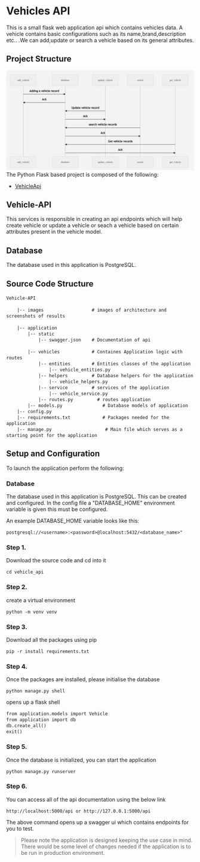 # Vehicles API
This is a small flask web application api which contains vehicles data. A vehicle contains basic configurations such as its name,brand,description etc.. .We can add,update or search a vehicle based on its general attributes.

## Project Structure
![ArchitectureDiagram](images/architecture_diagram.PNG)
The Python Flask based project is composed of the following: 

* [VehicleApi](#Vehicle-API)

## Vehicle-API

This services is responsible in creating an api endpoints which will help create vehicle or update a vehicle or seach a vehicle based on certain attributes present in the vehicle model.

## Database
The database used in this application is PostgreSQL.

## Source Code Structure
```
Vehicle-API
	
	|-- images                  # images of architecture and screenshots of results
	
	|-- application                  	
		|-- static
		    |-- swagger.json    # Documentation of api    
			
		|-- vehicles			# Containes Application logic with routes
			|-- entities        # Entities classes of the application
				|-- vehicle_entities.py
			|-- helpers         # Database helpers for the application
				|-- vehicle_helpers.py
			|-- service         # services of the application 
				|-- vehicle_service.py
			|-- routes.py         # routes application
		|-- models.py         		# Database models of application
	|-- config.py	
	|-- requirements.txt            # Packages needed for the application
	|-- manage.py                    # Main file which serves as a starting point for the application
```
## Setup and Configuration
To launch the application perform the following:

### Database
The database used in this application is PostgreSQL.
This can be created and configured.
In the config file a "DATABASE_HOME" environment variable is given
this must be configured.

An example DATABASE_HOME variable looks like this:
```
postgresql://<username>:<password>@localhost:5432/<database_name>"
```

### Step 1.
Download the source code and cd into it
```
cd vehicle_api
```
### Step 2.
create a virtual environment
```
python -m venv venv
```
### Step 3.
Download all the packages using pip
```
pip -r install requirements.txt
```
### Step 4.
Once the packages are installed, please initialise the database
```
python manage.py shell
```
opens up a flask shell
```
from application.models import Vehicle
from application import db
db.create_all()
exit()
```
### Step 5.
Once the database is initialized, you can start the application
```
python manage.py runserver
```
### Step 6.
You can access all of the api documentation using the below link
```
http://localhost:5000/api or http://127.0.0.1:5000/api
```
The above command opens up a swagger ui which contains endpoints for you to test.

> Please note the application is designed keeping the use case in mind. There would be some level of changes needed if the application is to be run in production environment.
